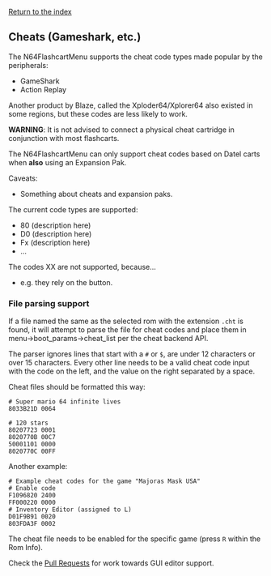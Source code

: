 [Return to the index](./00_index.md)
## Cheats (Gameshark, etc.)

The N64FlashcartMenu supports the cheat code types made popular by the peripherals:
- GameShark
- Action Replay

Another product by Blaze, called the Xploder64/Xplorer64 also existed in some regions, but these codes are less likely to work.

**WARNING**: It is not advised to connect a physical cheat cartridge in conjunction with most flashcarts.

The N64FlashcartMenu can only support cheat codes based on Datel carts when **also** using an Expansion Pak.

Caveats:
- Something about cheats and expansion paks.

The current code types are supported:
- 80 (description here)
- D0 (description here)
- Fx (description here)
- ...

The codes XX are not supported, because...
- e.g. they rely on the button.

### File parsing support
If a file named the same as the selected rom with the extension `.cht` is found, it will attempt to parse the file for cheat codes and place them in menu->boot_params->cheat_list per the cheat backend API.

The parser ignores lines that start with a `#` or `$`, are under 12 characters or over 15 characters. Every other line needs to be a valid cheat code input with the code on the left, and the value on the right separated by a space.

Cheat files should be formatted this way:
```
# Super mario 64 infinite lives
8033B21D 0064

# 120 stars
80207723 0001
8020770B 00C7
50001101 0000
8020770C 00FF
```

Another example:
```
# Example cheat codes for the game "Majoras Mask USA"
# Enable code
F1096820 2400
FF000220 0000
# Inventory Editor (assigned to L)
D01F9B91 0020
803FDA3F 0002
```

The cheat file needs to be enabled for the specific game (press `R` within the Rom Info).


Check the [Pull Requests](https://github.com/Polprzewodnikowy/N64FlashcartMenu/pulls) for work towards GUI editor support.
